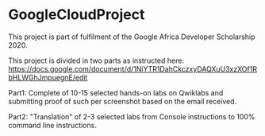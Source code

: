 # GoogleCloudProject
This project is part of fulfilment of the Google Africa Developer Scholarship 2020.

This project is divided in two parts as instructed here:
https://docs.google.com/document/d/1NiYTR1DahCkczxyDAQXuU3xzXOf1RbHLWGhJmpuegnE/edit


Part1: Complete of 10-15 selected hands-on labs on Qwiklabs and submitting proof of such per screenshot based on the email received.

Part2: "Translation" of 2-3 selected labs from Console instructions to 100% command line instructions.

